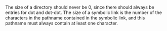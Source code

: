 The size of a directory should never be 0, since there should always be entries
for dot and dot-dot. The size of a symbolic link is the number of the
characters in the pathname contained in the symbolic link, and this pathname
must always contain at least one character.

